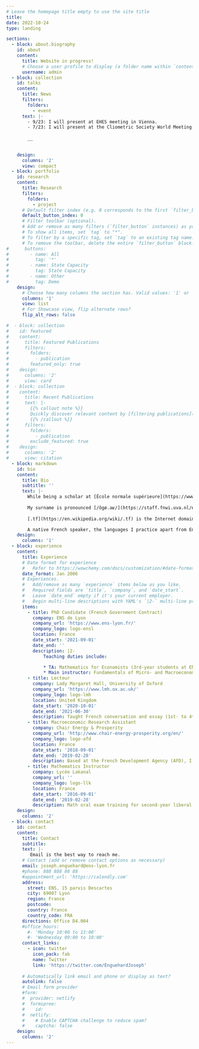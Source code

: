 ```yaml
---
# Leave the homepage title empty to use the site title
title:
date: 2022-10-24
type: landing

sections:
  - block: about.biography
    id: about
    content:
      title: Website in progress!
      # Choose a user profile to display (a folder name within `content/authors/`)
      username: admin
  - block: collection
    id: talks
    content:
      title: News
      filters:
        folders:
          - event
      text: |-
        - 9/23: I will present at EHES meeting in Vienna. 
        - 7/23: I will present at the Cliometric Society World Meeting in Dublin.
        
        __
        
      
    design:
      columns: '2'
      view: compact
  - block: portfolio
    id: research
    content:
      title: Research
      filters:
        folders:
          - project
      # Default filter index (e.g. 0 corresponds to the first `filter_button` instance below).
      default_button_index: 0
      # Filter toolbar (optional).
      # Add or remove as many filters (`filter_button` instances) as you like.
      # To show all items, set `tag` to "*".
      # To filter by a specific tag, set `tag` to an existing tag name.
      # To remove the toolbar, delete the entire `filter_button` block.
#      buttons:
#        - name: All
#          tag: '*'
#        - name: State Capacity
#          tag: State Capacity
#        - name: Other
#          tag: Demo
    design:
      # Choose how many columns the section has. Valid values: '1' or '2'.
      columns: '1'
      view: list
      # For Showcase view, flip alternate rows?
      flip_alt_rows: false

#  - block: collection
#    id: featured
#    content:
#      title: Featured Publications
#      filters:
#        folders:
#          - publication
#        featured_only: true
#    design:
#      columns: '2'
#      view: card
#  - block: collection
#    content:
#      title: Recent Publications
#      text: |-
#        {{% callout note %}}
#        Quickly discover relevant content by [filtering publications](./publication/).
#        {{% /callout %}}
#      filters:
#        folders:
#          - publication
#        exclude_featured: true
#    design:
#      columns: '2'
#      view: citation
  - block: markdown
    id: bio
    content:
      title: Bio
      subtitle: ''
      text: |-
        While being a scholar at [École normale supérieure](https://www.ens.psl.eu/en), I completed a Master's degree in economics at [Paris School of Economics](https://www.parisschoolofeconomics.eu/?lang=en). Before that, I followed a liberal arts path, including a Bachelor degree in philosophy at the [Sorbonne](https://www.pantheonsorbonne.fr/en). Since starting my PhD, I have made short visits to the [Scuola Sant'Anna](https://www.santannapisa.it/en) in Pisa, the [Harris School](https://harris.uchicago.edu/) in Chicago and the [University of Oxford](https://www.ox.ac.uk/).
        
        My surname is pronounced [/ɑ̃gø.aʁ/](https://staff.fnwi.uva.nl/e.j.m.enguehard/). It originates from Normandy, and is related to a patronymic found throughout the Germanic language area (with variants such as Engelhardt or Inglehart).
        
        [.tf](https://en.wikipedia.org/wiki/.tf) is the Internet domain for the French Southern and Antarctic Lands, which happened to be available.

        A native French speaker, the languages I practice apart from English are German and Italian. With varying degrees of success, I have also tried to learn Farsi, Arabic and Latin. 
    design:
      columns: '1'
  - block: experience
    content:
      title: Experience
      # Date format for experience
      #   Refer to https://wowchemy.com/docs/customization/#date-format
      date_format: Jan 2006
      # Experiences.
      #   Add/remove as many `experience` items below as you like.
      #   Required fields are `title`, `company`, and `date_start`.
      #   Leave `date_end` empty if it's your current employer.
      #   Begin multi-line descriptions with YAML's `|2-` multi-line prefix.
      items:
        - title: PhD Candidate (French Government Contract)
          company: ENS de Lyon
          company_url: 'https://www.ens-lyon.fr/'
          company_logo: logo-ensl
          location: France
          date_start: '2021-09-01'
          date_end: ''
          description: |2-
              Teaching duties include:

              * TA: Mathematics for Economists (3rd-year students at ENS Lyon)
              * Main instructor: Fundamentals of Micro- and Macroeconomics (graduate business students from EM Lyon)
        - title: Lecteur
          company: Lady Margaret Hall, University of Oxford
          company_url: 'https://www.lmh.ox.ac.uk/'
          company_logo: logo-lmh
          location: United Kingdom
          date_start: '2020-10-01'
          date_end: '2021-06-30'
          description: Taught French conversation and essay (1st- to 4th-year).
        - title: Macroeconomic Research Assistant
          company: Chair Energy & Prosperity 
          company_url: 'http://www.chair-energy-prosperity.org/en/'
          company_logo: logo-afd
          location: France
          date_start: '2018-09-01'
          date_end: '2019-02-28'
          description: Based at the French Development Agency (AFD), I worked on coupling the macroeconomic model GEMMES with the climate model Loveclim.
        - title: Mathematics Instructor
          company: Lycée Lakanal 
          company_url: ''
          company_logo: logo-llk
          location: France
          date_start: '2016-09-01'
          date_end: '2019-02-28'
          description: Math oral exam training for second-year liberal arts undergraduate students.                      
    design:
      columns: '2'
  - block: contact
    id: contact
    content:
      title: Contact
      subtitle:
      text: |-
         Email is the best way to reach me.
      # Contact (add or remove contact options as necessary)
      email: joseph.enguehard@ens-lyon.fr
      #phone: 888 888 88 88
      #appointment_url: 'https://calendly.com'
      address:
        street: ENS, 15 parvis Descartes
        city: 69007 Lyon
        region: France
        postcode:
        country: France
        country_code: FRA
      directions: Office D4.004
      #office_hours:
        #- 'Monday 10:00 to 13:00'
        #- 'Wednesday 09:00 to 10:00'
      contact_links:
        - icon: twitter
          icon_pack: fab
          name: Twitter
          link: 'https://twitter.com/EnguehardJoseph'
  
      # Automatically link email and phone or display as text?
      autolink: false
      # Email form provider
      #form:
      #  provider: netlify
      #  formspree:
      #    id:
      #  netlify:
      #    # Enable CAPTCHA challenge to reduce spam?
      #    captcha: false
    design:
      columns: '2'
---
```

